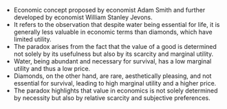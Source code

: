 - Economic concept proposed by economist Adam Smith and further developed by economist William Stanley Jevons. 
- It refers to the observation that despite water being essential for life, it is generally less valuable in economic terms than diamonds, which have limited utility. 
- The paradox arises from the fact that the value of a good is determined not solely by its usefulness but also by its scarcity and marginal utility. 
- Water, being abundant and necessary for survival, has a low marginal utility and thus a low price. 
- Diamonds, on the other hand, are rare, aesthetically pleasing, and not essential for survival, leading to high marginal utility and a higher price. 
- The paradox highlights that value in economics is not solely determined by necessity but also by relative scarcity and subjective preferences.

